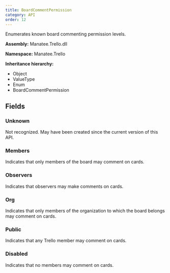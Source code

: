 ```yaml
---
title: BoardCommentPermission
category: API
order: 12
---
```


Enumerates known board commenting permission levels.

**Assembly:** Manatee.Trello.dll

**Namespace:** Manatee.Trello

**Inheritance hierarchy:**

- Object
- ValueType
- Enum
- BoardCommentPermission

## Fields

### Unknown

Not recognized. May have been created since the current version of this API.

### Members

Indicates that only members of the board may comment on cards.

### Observers

Indicates that observers may make comments on cards.

### Org

Indicates that only members of the organization to which the board belongs may comment on cards.

### Public

Indicates that any Trello member may comment on cards.

### Disabled

Indicates that no members may comment on cards.


